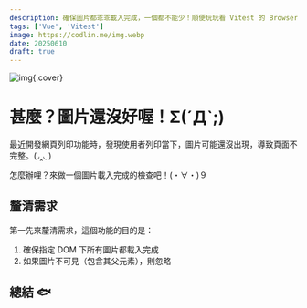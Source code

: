 ```yaml
---
description: 確保圖片都乖乖載入完成，一個都不能少！順便玩玩看 Vitest 的 Browser Mode(・∀・)９
tags: ['Vue', 'Vitest']
image: https://codlin.me/img.webp
date: 20250610
draft: true
---
```


![img](/img.webp){.cover}

# 甚麼？圖片還沒好喔！Σ(ˊДˋ;)

最近開發網頁列印功能時，發現使用者列印當下，圖片可能還沒出現，導致頁面不完整。(◞‸◟ )

怎麼辦哩？來做一個圖片載入完成的檢查吧！(・∀・)９

## 釐清需求

第一先來釐清需求，這個功能的目的是：

1. 確保指定 DOM 下所有圖片都載入完成
2. 如果圖片不可見（包含其父元素），則忽略

## 總結 🐟
